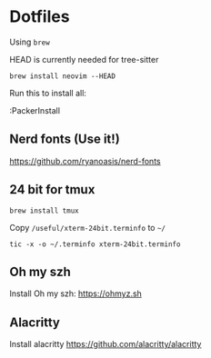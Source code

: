 # Dotfiles

Using `brew`

HEAD is currently needed for tree-sitter

`brew install neovim --HEAD`

Run this to install all:

:PackerInstall

## Nerd fonts (Use it!)

<https://github.com/ryanoasis/nerd-fonts>

## 24 bit for tmux

`brew install tmux`

Copy `/useful/xterm-24bit.terminfo` to `~/`

`tic -x -o ~/.terminfo xterm-24bit.terminfo`

## Oh my szh

Install Oh my szh: <https://ohmyz.sh>

## Alacritty

Install alacritty <https://github.com/alacritty/alacritty>
